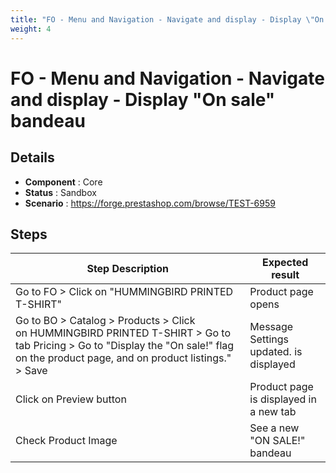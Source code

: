 ```yaml
---
title: "FO - Menu and Navigation - Navigate and display - Display \"On sale\" bandeau"
weight: 4
---
```


# FO - Menu and Navigation - Navigate and display - Display \"On sale\" bandeau
## Details
* **Component** : Core
* **Status** : Sandbox
* **Scenario** : https://forge.prestashop.com/browse/TEST-6959

## Steps
| Step Description | Expected result |
| ----- | ----- |
| Go to FO > Click on "HUMMINGBIRD PRINTED T-SHIRT" | Product page opens |
| Go to BO > Catalog > Products > Click on HUMMINGBIRD PRINTED T-SHIRT > Go to tab Pricing > Go to "Display the "On sale!" flag on the product page, and on product listings." > Save | Message Settings updated. is displayed |
| Click on Preview button | Product page is displayed in a new tab |
| Check Product Image | See a new "ON SALE!" bandeau |
